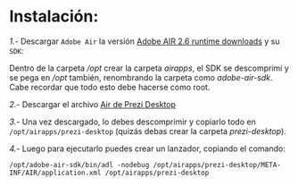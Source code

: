 Instalación:
===========

*1.-* Descargar `Adobe Air` la versión [Adobe AIR 2.6 runtime downloads](http://airdownload.adobe.com/air/lin/download/2.6/AdobeAIRInstaller.bin) y su `SDK`: 

Dentro de la carpeta */opt*  crear la carpeta *airapps*, el SDK se descomprimí y se pega en */opt* también, renombrando la carpeta como *adobe-air-sdk*.  
Cabe recordar que todo esto debe hacerse como root.

*2.-* Descargar el archivo [Air de Prezi Desktop](http://www.mediafire.com/download/w0s25f1vcd0y2fr/AdobeAIRInstaller.bin)

*3.-* Una vez descargado, lo debes descomprimir y copiarlo todo en `/opt/airapps/prezi-desktop` (quizás debas crear la carpeta *prezi-desktop*).

*4.-* Luego para ejecutarlo puedes crear un lanzador, copiando el comando:

```
/opt/adobe-air-sdk/bin/adl -nodebug /opt/airapps/prezi-desktop/META-INF/AIR/application.xml /opt/airapps/prezi-desktop

```
